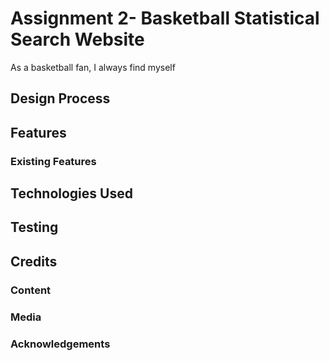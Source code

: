 # Assignment 2- Basketball Statistical Search Website

As a basketball fan, I always find myself 
 
## Design Process

## Features

 
### Existing Features



## Technologies Used




## Testing


## Credits

### Content


### Media

### Acknowledgements

